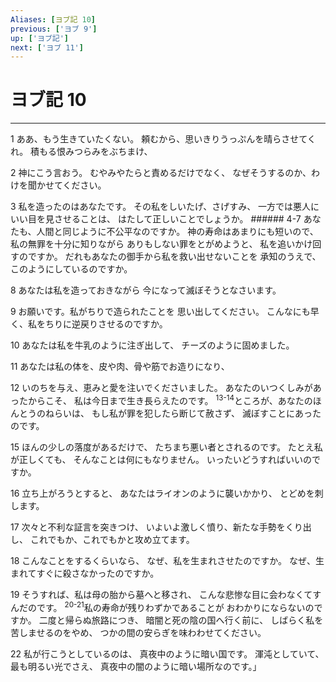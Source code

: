 ```yaml
---
Aliases: [ヨブ記 10]
previous: ['ヨブ 9']
up: ['ヨブ記']
next: ['ヨブ 11']
---
```

# ヨブ記 10

***




1 
ああ、もう生きていたくない。 頼むから、思いきりうっぷんを晴らさせてくれ。 積もる恨みつらみをぶちまけ、 



2 
神にこう言おう。 むやみやたらと責めるだけでなく、 なぜそうするのか、わけを聞かせてください。 



3 
私を造ったのはあなたです。 その私をしいたげ、さげすみ、 一方では悪人にいい目を見させることは、 はたして正しいことでしょうか。 ###### 4-7 あなたも、人間と同じように不公平なのですか。 神の寿命はあまりにも短いので、 私の無罪を十分に知りながら ありもしない罪をとがめようと、 私を追いかけ回すのですか。 だれもあなたの御手から私を救い出せないことを 承知のうえで、このようにしているのですか。 



8 
あなたは私を造っておきながら 今になって滅ぼそうとなさいます。 



9 
お願いです。私がちりで造られたことを 思い出してください。 こんなにも早く、私をちりに逆戻りさせるのですか。 



10 
あなたは私を牛乳のように注ぎ出して、 チーズのように固めました。 



11 
あなたは私の体を、皮や肉、骨や筋でお造りになり、 



12 
いのちを与え、恵みと愛を注いでくださいました。 あなたのいつくしみがあったからこそ、 私は今日まで生き長らえたのです。 <sup class="versenum">13-14</sup>ところが、あなたのほんとうのねらいは、 もし私が罪を犯したら断じて赦さず、 滅ぼすことにあったのです。 



15 
ほんの少しの落度があるだけで、 たちまち悪い者とされるのです。 たとえ私が正しくても、 そんなことは何にもなりません。 いったいどうすればいいのですか。 



16 
立ち上がろうとすると、 あなたはライオンのように襲いかかり、 とどめを刺します。 



17 
次々と不利な証言を突きつけ、 いよいよ激しく憤り、新たな手勢をくり出し、 これでもか、これでもかと攻め立てます。 



18 
こんなことをするくらいなら、 なぜ、私を生まれさせたのですか。 なぜ、生まれてすぐに殺さなかったのですか。 



19 
そうすれば、私は母の胎から墓へと移され、 こんな悲惨な目に会わなくてすんだのです。 <sup class="versenum">20-21</sup>私の寿命が残りわずかであることが おわかりにならないのですか。 二度と帰らぬ旅路につき、 暗闇と死の陰の国へ行く前に、 しばらく私を苦しませるのをやめ、 つかの間の安らぎを味わわせてください。 



22 
私が行こうとしているのは、 真夜中のように暗い国です。 渾沌としていて、最も明るい光でさえ、 真夜中の闇のように暗い場所なのです。」
